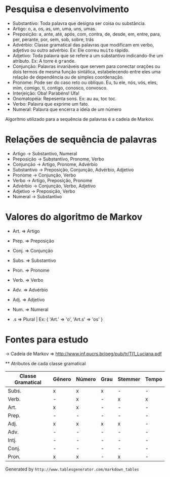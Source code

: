Pesquisa e desenvolvimento
========

* Substantivo: Toda palavra que designa ser coisa ou substância.
* Artigo: o, a, os, as, um, uma, uns, umas.
* Preposição: a, ante, até, após, com, contra, de, desde, em, entre, para, per, perante, por, sem, sob, sobre, trás
* Advérbio: Classe gramatical das palavras que modificam em verbo, adjetivo ou outro advérbio. Ex: Ele correu <tt>muito</tt> rápido.
* Adjetivo: Toda palavra que se refere a um substantivo indicando-lhe um atributo. Ex: A torre é <tt>grande</tt>.
* Conjunção: Palavras invariáveis que servem para conectar orações ou dois termos de mesma função sintática, estabelecendo entre eles uma relação de dependência ou de simples coordenação.
* Pronome: Pode ser do caso reto ou oblíquo. Eu, tu ele, nós, vós, eles, mim, comigo, ti, contigo, conosco, convosco.
* Interjeição: Oba! Parabéns! Ufa!
* Onomatopéia: Repesenta sons. Ex: au au, toc toc.
* Verbo: Palavra que exprime um fato.
* Numeral: Palavra que encerra a ideia de um número

Algorítmo utilizado para a sequência de palavras é a cadeia de Markov.

Relações de sequência de palavras
========

* Artigo -> Substantivo, Numeral
* Preposição -> Substantivo, Pronome, Verbo
* Conjunção -> Artigo, Pronome, Advérbio
* Substantivo -> Preposição, Conjunção, Advérbio, Adjetivo
* Pronome -> Conjunção, Verbo
* Verbo -> Artigo, Preposição, Pronome
* Advérbio -> Conjunção, Verbo, Adjetivo
* Adjetivo -> Preposição, Verbo
* Numeral -> Substantivo

Valores do algoritmo de Markov
========

* Art.  => Artigo
* Prep. => Preposição
* Conj. => Conjunção
* Subs. => Substantivo
* Pron. => Pronome
* Verb. => Verbo
* Adv.  => Advérbio
* Adj.  => Adjetivo
* Num.  => Numeral

* <rule>.s => Plural | Ex: { 'Art.' => 'o', 'Art.s' => 'os' }

Fontes para estudo
========

-> Cadeia de Markov => http://www.inf.pucrs.br/peg/pub/tr/TI1_Luciana.pdf

** Atributos de cada classe gramatical

| Classe Gramatical | Gênero | Número | Grau | Stemmer | Tempo |
|-------------------|--------|--------|------|---------|-------|
| Subs.             | x      | x      | x    | -       | -     |
| Verb.             | -      | x      | -    | x       | x     |
| Art.              | x      | x      | -    | -       | -     |
| Prep.             | -      | -      | -    | -       | -     |
| Adj.              | x      | x      | x    | x       | -     |
| Adv.              | -      | -      | -    | -       | -     |
| Intj.             | -      | -      | -    | -       | -     |
| Conj.             | -      | -      | -    | -       | -     |
| Pron.             | x      | x      | -    | x       | -     |

Generated by `http://www.tablesgenerator.com/markdown_tables`
